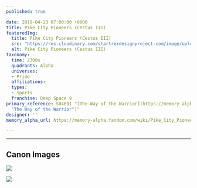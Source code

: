 ```yaml
---
published: true

date: 2019-04-23 07:00:00 +0000
title: Pike City Pioneers (Cestus III)
featuredImg:
  title: Pike City Pioneers (Cestus III)
  src: "https://res.cloudinary.com/startrekdesignproject-com/image/upload/v1556044535/PikeCityPioneers.png"
  alt: Pike City Pioneers (Cestus III)
taxonomy:
  time: 2300s
  quadrants: Alpha
  universes:
  - Prime
  affiliations:
  types:
  - Sports
  franchise: Deep Space 9
primary_reference: S04E01 "[The Way of the Warrior](https://memory-alpha.fandom.com/wiki/The_Way_of_the_Warrior
  "The Way of the Warrior")"
designer: ''
memory_alpha_url: https://memory-alpha.fandom.com/wiki/Pike_City_Pioneers

---
```

___
## Canon Images

![](https://res.cloudinary.com/startrekdesignproject-com/image/upload/v1556044535/PikeCityPioneers3.jpg)

![](https://res.cloudinary.com/startrekdesignproject-com/image/upload/v1556044535/PikeCityPioneers2.jpg)
